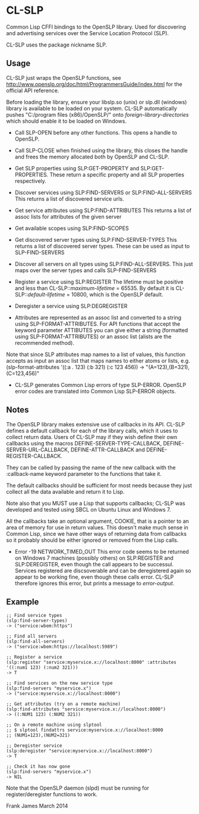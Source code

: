

CL-SLP
=========

Common Lisp CFFI bindings to the OpenSLP library. Used for discovering and advertising 
services over the Service Location Protocol (SLP). 

CL-SLP uses the package nickname SLP.


Usage
------

CL-SLP just wraps the OpenSLP functions, see http://www.openslp.org/doc/html/ProgrammersGuide/index.html
for the official API reference. 

Before loading the library, ensure your libslp.so (unix) or slp.dll (windows) library
is available to be loaded on your system. CL-SLP automatically pushes "C:/program files (x86)/OpenSLP/" onto
*foreign-library-directories* which should enable it to be loaded on Windows.

* Call SLP-OPEN before any other functions. This opens a handle to OpenSLP.

* Call SLP-CLOSE when finished using the library, this closes the handle and frees the memory allocated both by OpenSLP and CL-SLP.

* Get SLP properties using SLP:GET-PROPERTY and SLP:GET-PROPERTIES. 
These return a specific property and all SLP properties respectively.

* Discover services using SLP:FIND-SERVERS or SLP:FIND-ALL-SERVERS
This returns a list of discovered service urls.

* Get service attributes using SLP:FIND-ATTRIBUTES
This returns a list of assoc lists for attributes of the given server

* Get available scopes using SLP:FIND-SCOPES

* Get discovered server types using SLP:FIND-SERVER-TYPES
This returns a list of discovered server types. These can be used as input to SLP-FIND-SERVERS

* Discover all servers on all types using SLP:FIND-ALL-SERVERS. 
This just maps over the server types and calls SLP-FIND-SERVERS

* Register a service using SLP:REGISTER 
The lifetime must be positive and less than CL-SLP::*maximum-lifetime* = 65535. 
By default it is CL-SLP::*default-lifetime* = 10800, which is the OpenSLP default.

* Deregister a service using SLP:DEGREGISTER

* Attributes are represented as an assoc list and converted to a string using SLP-FORMAT-ATTRIBUTES. 
For API functions that accept the keyword parameter ATTIBUTES you can give either a string (formatted
using SLP-FORMAT-ATTRIBUTES) or an assoc list (alists are the recommended method).

Note that since SLP attributes map names to a list of values, this function accepts as input
an assoc list that maps names to either atoms or lists, e.g.
(slp-format-attributes '((:a . 123) (:b 321) (:c 123 456)) -> "(A=123),(B=321),(C=123,456)"

* CL-SLP generates Common Lisp errors of type SLP-ERROR. OpenSLP error codes are translated 
into Common Lisp SLP-ERROR objects.

Notes
------

The OpenSLP library makes extensive use of callbacks in its API. CL-SLP defines a default 
callback for each of the library calls, which it uses to collect return data. Users of CL-SLP
may if they wish define their own callbacks using the macros 
DEFINE-SERVER-TYPE-CALLBACK, DEFINE-SERVER-URL-CALLBACK, DEFINE-ATTR-CALLBACK and DEFINE-REGISTER-CALLBACK.

They can be called by passing the name of the new callback with the :callback-name keyword parameter to 
the functions that take it. 

The default callbacks should be sufficient for most needs because they just collect all the data
available and return it to Lisp.

Note also that you MUST use a Lisp that supports callbacks; CL-SLP was developed and tested using SBCL
on Ubuntu Linux and Windows 7.

All the callbacks take an optional argument, COOKIE, that is a pointer to an area of memory for use in
return values. This doesn't make much sense in Common Lisp, since we have other ways of returning data
from callbacks so it probably should be either ignored or removed from the Lisp calls.

* Error -19 NETWORK_TIMED_OUT
This error code seems to be returned on Windows 7 machines (possibly others) on SLP:REGISTER and
SLP:DEREGISTER, even though the call appears to be successul. Services registered are discsoverable
and can be deregistered again so appear to be working fine, even though these calls error.
CL-SLP therefore ignores this error, but prints a message to *error-output*.


Example
--------

```
;; Find service types
(slp:find-server-types)
-> ("service:wbem:https")

;; Find all servers
(slp:find-all-servers)
-> ("service:wbem:https://localhost:5989")

;; Register a service 
(slp:register "service:myservice.x://localhost:8000" :attributes '((:num1 123) (:num2 321)))
-> T

;; Find services on the new service type
(slp:find-servers "myservice.x")
-> ("service:myservice.x://localhost:8000")

;; Get attributes (try on a remote machine)
(slp:find-attributes "service:myservice.x://localhost:8000")
-> ((:NUM1 123) (:NUM2 321))

;; On a remote machine using slptool
;; $ slptool findattrs service:myservice.x://localhost:8000
;; (NUM1=123),(NUM2=321)

;; Deregister service
(slp:deregister "service:myservice.x://localhost:8000")
-> T

;; Check it has now gone
(slp:find-servers "myservice.x")
-> NIL
```

Note that the OpenSLP daemon (slpd) must be running for register/deregister functions to work.


Frank James
March 2014

